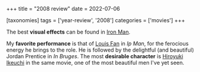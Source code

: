 +++
title = "2008 review"
date = 2022-07-06

[taxonomies]
tags = ['year-review', '2008']
categories = ['movies']
+++

The best **visual effects** can be found in [Iron Man].

My **favorite performance** is that of [Louis Fan] in *Ip Man*,
for the ferocious energy he brings to the role.
He is followed by the delightful (and beautiful) Jordan Prentice in
*In Bruges*.
The most **desirable character** is [Hiroyuki Ikeuchi] in the same movie,
one of the most beautiful men I've yet seen.

[Iron Man]: @/iron-man.md
[Louis Fan]: https://en.wikipedia.org/wiki/Louis_Fan_(actor)
[Hiroyuki Ikeuchi]: https://www.imdb.com/name/nm0407507/mediaviewer/rm4211847680
